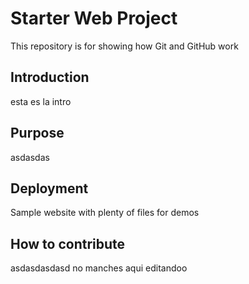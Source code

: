 # Starter Web Project

This repository is for showing how Git and GitHub work

## Introduction

esta es la intro 

## Purpose
asdasdas

## Deployment
Sample website with plenty of files for demos

## How to contribute
asdasdasdasd
 no manches aqui editandoo
